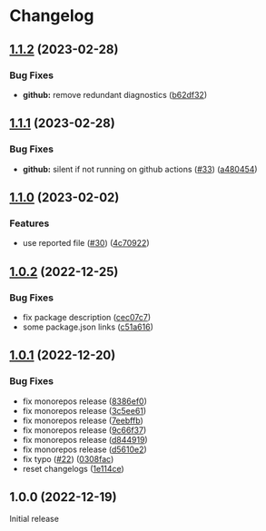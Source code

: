 # Changelog

## [1.1.2](https://github.com/MoLow/reporters/compare/github-v1.1.1...github-v1.1.2) (2023-02-28)


### Bug Fixes

* **github:** remove redundant diagnostics ([b62df32](https://github.com/MoLow/reporters/commit/b62df3280b141af763386a68b0b4e386bef907e7))

## [1.1.1](https://github.com/MoLow/reporters/compare/github-v1.1.0...github-v1.1.1) (2023-02-28)


### Bug Fixes

* **github:** silent if not running on github actions ([#33](https://github.com/MoLow/reporters/issues/33)) ([a480454](https://github.com/MoLow/reporters/commit/a480454ac7ca0471744ec00b69a6c67a1d3c8ada))

## [1.1.0](https://github.com/MoLow/reporters/compare/github-v1.0.2...github-v1.1.0) (2023-02-02)


### Features

* use reported file ([#30](https://github.com/MoLow/reporters/issues/30)) ([4c70922](https://github.com/MoLow/reporters/commit/4c709222734de88af71c5a086622c3b022d51fd5))

## [1.0.2](https://github.com/MoLow/reporters/compare/github-v1.0.1...github-v1.0.2) (2022-12-25)


### Bug Fixes

* fix package description ([cec07c7](https://github.com/MoLow/reporters/commit/cec07c70d37b3ed43947b17312a6bd58f095510f))
* some package.json links ([c51a616](https://github.com/MoLow/reporters/commit/c51a61648e29f5baca539ded1b09c2af3f5e0a4a))

## [1.0.1](https://github.com/MoLow/reporters/compare/github-v1.0.0...github-v1.0.1) (2022-12-20)


### Bug Fixes

* fix monorepos release ([8386ef0](https://github.com/MoLow/reporters/commit/8386ef0ea7bfe0c0325e171aa7122eeccb17bad3))
* fix monorepos release ([3c5ee61](https://github.com/MoLow/reporters/commit/3c5ee6126fe961363b3feccf1ba6594a0849855b))
* fix monorepos release ([7eebffb](https://github.com/MoLow/reporters/commit/7eebffb46ab627beaa2b10023a08dd3271f819e9))
* fix monorepos release ([9c66f37](https://github.com/MoLow/reporters/commit/9c66f37b010f782e70c3cdf2bf827d30c4aa71c2))
* fix monorepos release ([d844919](https://github.com/MoLow/reporters/commit/d844919c8684216155b8f1c0acc98d907b3a5cdb))
* fix monorepos release ([d5610e2](https://github.com/MoLow/reporters/commit/d5610e29db730dc4ffa3f9721a85d5f3c7749b2c))
* fix typo ([#22](https://github.com/MoLow/reporters/issues/22)) ([0308fac](https://github.com/MoLow/reporters/commit/0308fac968799a0fd877460deeaa5503bc53d09f))
* reset changelogs ([1e114ce](https://github.com/MoLow/reporters/commit/1e114ced7201cf9897f2cf79b5a4fb46f1b085fb))

## 1.0.0 (2022-12-19)

Initial release
